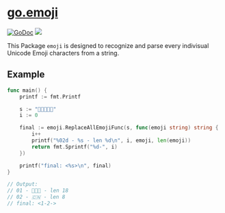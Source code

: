 # [go.emoji](https://github.com/minhjh/go.emoji)

[![GoDoc](https://godoc.org/github.com/minhjh/go.emoji?status.svg)](https://godoc.org/github.com/minhjh/go.emoji)
[![](https://goreportcard.com/badge/github.com/minhjh/go.emoji)](https://goreportcard.com/report/github.com/minhjh/go.emoji)

This Package `emoji` is designed to recognize and parse every indivisual Unicode Emoji characters from a string.

## Example

```go
func main() {
	printf := fmt.Printf

	s := "👩‍👩‍👦🇨🇳"
	i := 0

	final := emoji.ReplaceAllEmojiFunc(s, func(emoji string) string {
		i++
		printf("%02d - %s - len %d\n", i, emoji, len(emoji))
		return fmt.Sprintf("%d-", i)
	})

	printf("final: <%s>\n", final)
}

// Output:
// 01 - 👩‍👩‍👦 - len 18
// 02 - 🇨🇳 - len 8
// final: <1-2->
```
